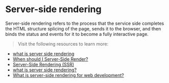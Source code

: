 # Server-side rendering
Server-side rendering refers to the process that the service side completes the HTML structure splicing of the page, sends it to the browser, and then binds the status and events for it to become a fully interactive page.

> Visit the following resources to learn more:

- [what is server side rendering](https://www.educative.io/answers/what-is-server-side-rendering)
- [When should I Server-Side Render?](https://medium.com/@mbleigh/when-should-i-server-side-render-c2a383ff2d0f)
- [Server-Side Rendering (SSR)](https://vuejs.org/guide/scaling-up/ssr.html)
- [what is server side rendering?](https://www.youtube.com/watch?v=GQzn7XRdzxY)
- [What is server-side rendering for web development?](https://www.youtube.com/watch?v=okvg3MRAPs0)